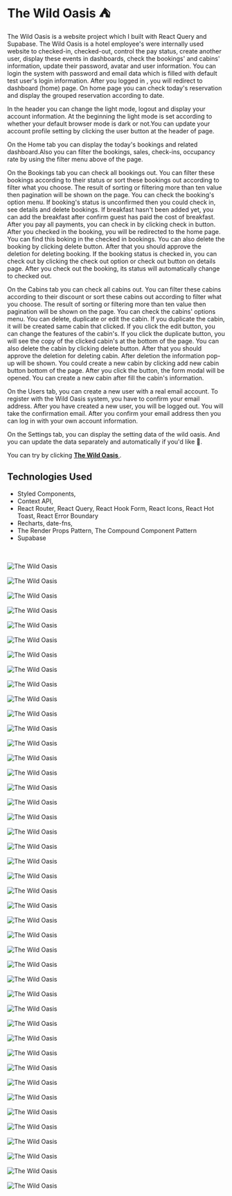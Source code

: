 # The Wild Oasis ⛺

The Wild Oasis is a website project which I built with React Query and Supabase. The Wild Oasis is a hotel employee's were internally used website to checked-in, checked-out, control the pay status, create another user, display these events in dashboards, check the bookings' and cabins' information, update their password, avatar and user information. You can login the system with password and email data which is filled with default test user's login information. After you logged in , you will redirect to dashboard (home) page. On home page you can check today's reservation and display the grouped reservation according to date.

In the header you can change the light mode, logout and display your account information. At the beginning the light mode is set according to whether your default browser mode is dark or not.You can update your account profile setting by clicking the user button at the header of page.

On the Home tab you can display the today's bookings and related dashboard.Also you can filter the bookings, sales, check-ins, occupancy rate by using the filter menu above of the page.

On the Bookings tab you can check all bookings out. You can filter these bookings according to their status or sort these bookings out according to filter what you choose. The result of sorting or filtering more than ten value then pagination will be shown on the page. You can check the booking's option menu. If booking's status is unconfirmed then you could check in, see details and delete bookings. If breakfast hasn't been added yet, you can add the breakfast after confirm guest has paid the cost of breakfast. After you pay all payments, you can check in by clicking check in button. After you checked in the booking, you will be redirected to the home page. You can find this boking in the checked in bookings. You can also delete the booking by clicking delete button. After that you should approve the deletion for deleting booking. If the booking status is checked in, you can check out by clicking the check out option or check out button on details page. After you check out the booking, its status will automatically change to checked out.

On the Cabins tab you can check all cabins out. You can filter these cabins according to their discount or sort these cabins out according to filter what you choose. The result of sorting or filtering more than ten value then pagination will be shown on the page. You can check the cabins' options menu. You can delete, duplicate or edit the cabin. If you duplicate the cabin, it will be created same cabin that clicked. If you click the edit button, you can change the features of the cabin's. If you click the duplicate button, you will see the copy of the clicked cabin's at the bottom of the page. You can also delete the cabin by clicking delete button. After that you should approve the deletion for deleting cabin. After deletion the information pop-up will be shown. You could create a new cabin by clicking add new cabin button bottom of the page. After you click the button, the form modal will be opened. You can create a new cabin after fill the cabin's information.

On the Users tab, you can create a new user with a real email account. To register with the Wild Oasis system, you have to confirm your email address. After you have created a new user, you will be logged out. You will take the confirmation email. After you confirm your email address then you can log in with your own account information.

On the Settings tab, you can display the setting data of the wild oasis. And you can update the data separately and automatically if you'd like 🌟.

You can try by clicking <strong>[ The Wild Oasis ](https://the-wild-oasis-gldn.netlify.app/)</strong>.

## Technologies Used

- Styled Components,
- Context API,
- React Router, React Query, React Hook Form, React Icons, React Hot Toast, React Error Boundary
- Recharts, date-fns,
- The Render Props Pattern, The Compound Component Pattern
- Supabase

<br/>

 <br/> 
   <img src="./ReadME__img/the-wild-oasis--1.png" alt=" The Wild Oasis">
<br/>
 <br/> 
   <img src="./ReadME__img/the-wild-oasis--2.png" alt=" The Wild Oasis">
<br/>
 <br/> 
   <img src="./ReadME__img/the-wild-oasis--3.png" alt=" The Wild Oasis">
<br/>
 <br/> 
   <img src="./ReadME__img/the-wild-oasis--4.png" alt=" The Wild Oasis">
<br/>
 <br/> 
   <img src="./ReadME__img/the-wild-oasis--5.png" alt=" The Wild Oasis">
<br/>
 <br/> 
   <img src="./ReadME__img/the-wild-oasis--6.png" alt=" The Wild Oasis">
<br/>
 <br/> 
   <img src="./ReadME__img/the-wild-oasis--7.png" alt=" The Wild Oasis">
<br/>
 <br/> 
   <img src="./ReadME__img/the-wild-oasis--8.png" alt=" The Wild Oasis">
<br/>
 <br/> 
   <img src="./ReadME__img/the-wild-oasis--9.png" alt=" The Wild Oasis">
<br/>
 <br/> 
   <img src="./ReadME__img/the-wild-oasis--10.png" alt=" The Wild Oasis">
<br/>
 <br/> 
   <img src="./ReadME__img/the-wild-oasis--11.png" alt=" The Wild Oasis">
<br/>
 <br/> 
   <img src="./ReadME__img/the-wild-oasis--12.png" alt=" The Wild Oasis">
<br/>
 <br/> 
   <img src="./ReadME__img/the-wild-oasis--13.png" alt=" The Wild Oasis">
<br/>
 <br/> 
   <img src="./ReadME__img/the-wild-oasis--14.png" alt=" The Wild Oasis">
<br/>
 <br/> 
   <img src="./ReadME__img/the-wild-oasis--15.png" alt=" The Wild Oasis">
<br/>
 <br/> 
   <img src="./ReadME__img/the-wild-oasis--16.png" alt=" The Wild Oasis">
<br/>
 <br/> 
   <img src="./ReadME__img/the-wild-oasis--17.png" alt=" The Wild Oasis">
<br/>
 <br/> 
   <img src="./ReadME__img/the-wild-oasis--18.png" alt=" The Wild Oasis">
<br/>
 <br/> 
   <img src="./ReadME__img/the-wild-oasis--19.png" alt=" The Wild Oasis">
<br/>
 <br/> 
   <img src="./ReadME__img/the-wild-oasis--20.png" alt=" The Wild Oasis">
<br/>

 <br/> 
   <img src="./ReadME__img/the-wild-oasis--21.png" alt=" The Wild Oasis">
<br/>

 <br/> 
   <img src="./ReadME__img/the-wild-oasis--22.png" alt=" The Wild Oasis">
<br/>

 <br/> 
   <img src="./ReadME__img/the-wild-oasis--23.png" alt=" The Wild Oasis">
<br/>

 <br/> 
   <img src="./ReadME__img/the-wild-oasis--24.png" alt=" The Wild Oasis">
<br/>

 <br/> 
   <img src="./ReadME__img/the-wild-oasis--25.png" alt=" The Wild Oasis">
<br/>

 <br/> 
   <img src="./ReadME__img/the-wild-oasis--26.png" alt=" The Wild Oasis">
<br/>

 <br/> 
   <img src="./ReadME__img/the-wild-oasis--27.png" alt=" The Wild Oasis">
<br/>

 <br/> 
   <img src="./ReadME__img/the-wild-oasis--28.png" alt=" The Wild Oasis">
<br/>

 <br/> 
   <img src="./ReadME__img/the-wild-oasis--29.png" alt=" The Wild Oasis">
<br/>

 <br/> 
   <img src="./ReadME__img/the-wild-oasis--30.png" alt=" The Wild Oasis">
<br/>

 <br/> 
   <img src="./ReadME__img/the-wild-oasis--31.png" alt=" The Wild Oasis">
<br/>

 <br/> 
   <img src="./ReadME__img/the-wild-oasis--32.png" alt=" The Wild Oasis">
<br/>

 <br/> 
   <img src="./ReadME__img/the-wild-oasis--33.png" alt=" The Wild Oasis">
<br/>

 <br/> 
   <img src="./ReadME__img/the-wild-oasis--34.png" alt=" The Wild Oasis">
<br/>

 <br/> 
   <img src="./ReadME__img/the-wild-oasis--35.png" alt=" The Wild Oasis">
<br/>

 <br/> 
   <img src="./ReadME__img/the-wild-oasis--36.png" alt=" The Wild Oasis">
<br/>

 <br/> 
   <img src="./ReadME__img/the-wild-oasis--37.png" alt=" The Wild Oasis">
<br/>

 <br/> 
   <img src="./ReadME__img/the-wild-oasis--38.png" alt=" The Wild Oasis">
<br/>

 <br/> 
   <img src="./ReadME__img/the-wild-oasis--39.png" alt=" The Wild Oasis">
<br/>

 <br/> 
   <img src="./ReadME__img/the-wild-oasis--40.png" alt=" The Wild Oasis">
<br/>

 <br/> 
   <img src="./ReadME__img/the-wild-oasis--41.png" alt=" The Wild Oasis">
<br/>

 <br/> 
   <img src="./ReadME__img/the-wild-oasis--42.png" alt=" The Wild Oasis">
<br/>

 <br/> 
   <img src="./ReadME__img/the-wild-oasis--43.png" alt=" The Wild Oasis">
<br/>
